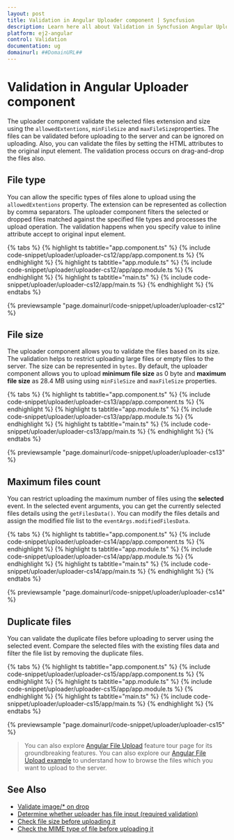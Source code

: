 ```yaml
---
layout: post
title: Validation in Angular Uploader component | Syncfusion
description: Learn here all about Validation in Syncfusion Angular Uploader component of Syncfusion Essential JS 2 and more.
platform: ej2-angular
control: Validation 
documentation: ug
domainurl: ##DomainURL##
---
```


# Validation in Angular Uploader component

The uploader component validate the selected files extension and size using the `allowedExtentions`, `minFileSize` and `maxFileSize`properties.
The files can be validated before uploading to the server and can be ignored on uploading.
Also, you can validate the files by setting the HTML attributes to the original input element.
The validation process occurs on drag-and-drop the files also.

## File type

You can allow the specific types of files alone to upload using the `allowedExtentions` property.
The extension can be represented as collection by comma separators. The uploader component
filters the selected or dropped files matched against the specified file types and processes the
upload operation. The validation happens when you specify value to inline attribute accept to original input element.

{% tabs %}
{% highlight ts tabtitle="app.component.ts" %}
{% include code-snippet/uploader/uploader-cs12/app/app.component.ts %}
{% endhighlight %}
{% highlight ts tabtitle="app.module.ts" %}
{% include code-snippet/uploader/uploader-cs12/app/app.module.ts %}
{% endhighlight %}
{% highlight ts tabtitle="main.ts" %}
{% include code-snippet/uploader/uploader-cs12/app/main.ts %}
{% endhighlight %}
{% endtabs %}
  
{% previewsample "page.domainurl/code-snippet/uploader/uploader-cs12" %}

## File size

The uploader component allows you to validate the files based on its size.
The validation helps to restrict uploading large files or empty files to the server. The size can be represented in `bytes`.
By default, the uploader component allows you to upload **minimum file size** as 0 byte and **maximum file size** as 28.4 MB using using `minFileSize` and `maxFileSize` properties.

{% tabs %}
{% highlight ts tabtitle="app.component.ts" %}
{% include code-snippet/uploader/uploader-cs13/app/app.component.ts %}
{% endhighlight %}
{% highlight ts tabtitle="app.module.ts" %}
{% include code-snippet/uploader/uploader-cs13/app/app.module.ts %}
{% endhighlight %}
{% highlight ts tabtitle="main.ts" %}
{% include code-snippet/uploader/uploader-cs13/app/main.ts %}
{% endhighlight %}
{% endtabs %}
  
{% previewsample "page.domainurl/code-snippet/uploader/uploader-cs13" %}

## Maximum files count

You can restrict uploading the maximum number of files using the **selected** event. In the selected event arguments, you can get the currently selected files details using the `getFilesData()`.
You can modify the files details and assign the modified file list to the `eventArgs.modifiedFilesData`.

{% tabs %}
{% highlight ts tabtitle="app.component.ts" %}
{% include code-snippet/uploader/uploader-cs14/app/app.component.ts %}
{% endhighlight %}
{% highlight ts tabtitle="app.module.ts" %}
{% include code-snippet/uploader/uploader-cs14/app/app.module.ts %}
{% endhighlight %}
{% highlight ts tabtitle="main.ts" %}
{% include code-snippet/uploader/uploader-cs14/app/main.ts %}
{% endhighlight %}
{% endtabs %}
  
{% previewsample "page.domainurl/code-snippet/uploader/uploader-cs14" %}

## Duplicate files

You can validate the duplicate files before uploading to server using the selected event.
Compare the selected files with the existing files data and filter the file list by removing the duplicate files.

{% tabs %}
{% highlight ts tabtitle="app.component.ts" %}
{% include code-snippet/uploader/uploader-cs15/app/app.component.ts %}
{% endhighlight %}
{% highlight ts tabtitle="app.module.ts" %}
{% include code-snippet/uploader/uploader-cs15/app/app.module.ts %}
{% endhighlight %}
{% highlight ts tabtitle="main.ts" %}
{% include code-snippet/uploader/uploader-cs15/app/main.ts %}
{% endhighlight %}
{% endtabs %}
  
{% previewsample "page.domainurl/code-snippet/uploader/uploader-cs15" %}

> You can also explore [Angular File Upload](https://www.syncfusion.com/angular-ui-components/angular-file-upload) feature tour page for its groundbreaking features. You can also explore our [Angular File Upload example](https://ej2.syncfusion.com/angular/demos/#/material/uploader/default) to understand how to browse the files which you want to upload to the server.

## See Also

* [Validate image/* on drop](./how-to/validate-image-on-drop)
* [Determine whether uploader has file input (required validation)](./how-to/determine-whether-uploader-has-file-input)
* [Check file size before uploading it](./how-to/check-file-size-before-uploading-it)
* [Check the MIME type of file before uploading it](./how-to/check-the-mime-type-of-file-before-upload-it)
